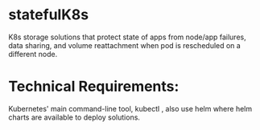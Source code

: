 # statefulK8s
K8s storage solutions that protect state of apps from node/app failures, data sharing, and volume reattachment when pod is rescheduled on a different node.

# Technical Requirements:  

Kubernetes' main command-line tool, kubectl , also use helm where helm charts are available to deploy solutions.
